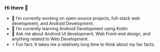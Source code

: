 ### Hi there 👋

- 🔭 I’m currently working on open-source projects, full-stack web development, and Android Development.
- 🌱 I’m currently learning Android Development using Kotlin 
- 💬 Ask me about Android UI development, Web Front-end design, and anything related to Web Development.
- ⚡ Fun fact: It takes me a relatively long time to think about my fan facts. 


